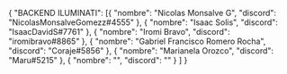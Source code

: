 {
    "BACKEND ILUMINATI": [{
            "nombre": "Nicolas Monsalve G",
            "discord": "NicolasMonsalveGomezz#4555"
        },
        {
            "nombre": "Isaac Solis",
            "discord": "IsaacDavidS#7761"
        },
        {
            "nombre": "Iromi Bravo",
            "discord": "iromibravo#8865"
        },
        {
            "nombre": "Gabriel Francisco Romero Rocha",
            "discord": "Coraje#5856"
        },
        {
            "nombre": "Marianela Orozco",
            "discord": "Maru#5215"
        },
        {
            "nombre": "",
            "discord": ""
        }
    ]
}
